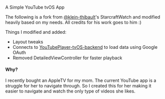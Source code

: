 A Simple YouTube tvOS App

The following is a fork from [@klein-thibault](https://github.com/klein-thibault/StarcraftWatch)'s StarcraftWatch and modified heavily based on my needs. All credits for his work goes to him :) 

Things I modified and added: 
  - Layout tweaks 
  - Connects to [YouTubePlayer-tvOS-backend](https://github.com/NazimAmin/YouTubePlayer-tvOS-backend) to load data using Google OAuth
  - Removed DetailedViewController for faster playback

#### Why? 

I recently bought an AppleTV for my mom. The current YouTube app is a struggle for her to navigate through. So I created this for her making it easier to navigate and watch the only type of videos she likes. 



